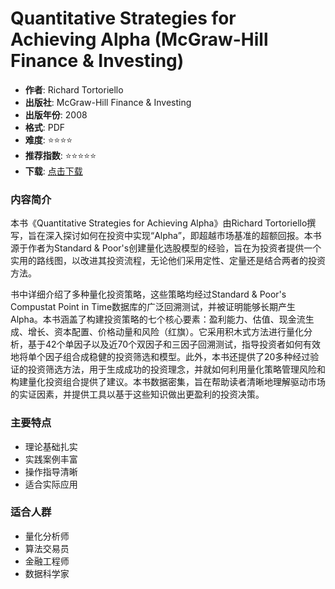 # Quantitative Strategies for Achieving Alpha (McGraw-Hill Finance & Investing)

- **作者**: Richard Tortoriello
- **出版社**: McGraw-Hill Finance & Investing
- **出版年份**: 2008
- **格式**: PDF
- **难度**: ⭐⭐⭐⭐
- **推荐指数**: ⭐⭐⭐⭐⭐
- **下载**: [点击下载](https://quant-wiki.com/pdf/Quantitative%2520Strategies%2520for%2520Achieving%2520Alpha%2520%28McGraw-Hill%2520Finance%2520%2526%2520Investing.pdf)

### 内容简介

本书《Quantitative Strategies for Achieving Alpha》由Richard Tortoriello撰写，旨在深入探讨如何在投资中实现“Alpha”，即超越市场基准的超额回报。本书源于作者为Standard & Poor's创建量化选股模型的经验，旨在为投资者提供一个实用的路线图，以改进其投资流程，无论他们采用定性、定量还是结合两者的投资方法。

书中详细介绍了多种量化投资策略，这些策略均经过Standard & Poor's Compustat Point in Time数据库的广泛回溯测试，并被证明能够长期产生Alpha。本书涵盖了构建投资策略的七个核心要素：盈利能力、估值、现金流生成、增长、资本配置、价格动量和风险（红旗）。它采用积木式方法进行量化分析，基于42个单因子以及近70个双因子和三因子回溯测试，指导投资者如何有效地将单个因子组合成稳健的投资筛选和模型。此外，本书还提供了20多种经过验证的投资筛选方法，用于生成成功的投资理念，并就如何利用量化策略管理风险和构建量化投资组合提供了建议。本书数据密集，旨在帮助读者清晰地理解驱动市场的实证因素，并提供工具以基于这些知识做出更盈利的投资决策。

### 主要特点

- 理论基础扎实
- 实践案例丰富
- 操作指导清晰
- 适合实际应用

### 适合人群

- 量化分析师
- 算法交易员
- 金融工程师
- 数据科学家